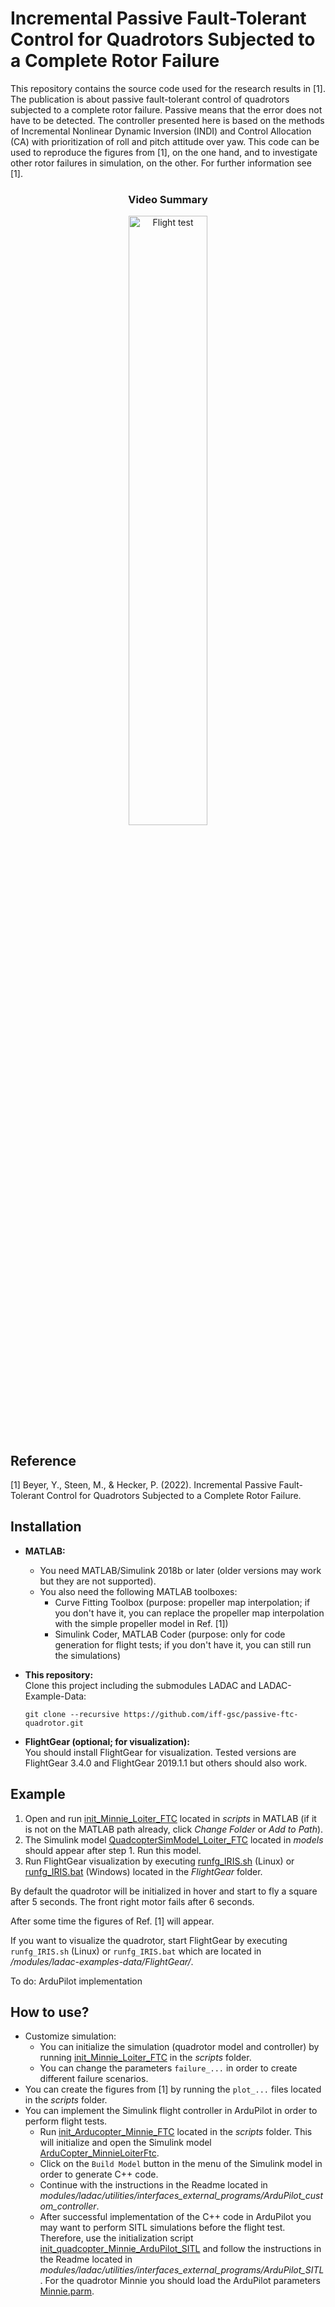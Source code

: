# Incremental Passive Fault-Tolerant Control for Quadrotors Subjected to a Complete Rotor Failure

This repository contains the source code used for the research results in [1].
The publication is about passive fault-tolerant control of quadrotors subjected to a complete rotor failure. 
Passive means that the error does not have to be detected.
The controller presented here is based on the methods of Incremental Nonlinear Dynamic Inversion (INDI) and Control Allocation (CA) with prioritization of roll and pitch attitude over yaw.
This code can be used to reproduce the figures from [1], on the one hand, and to investigate other rotor failures in simulation, on the other.
For further information see [1].

<div align="center">
<h3>Video Summary</h3>
  <a href="https://youtu.be/GhvD7yhIK9s">
    <img 
      src="https://img.youtube.com/vi/GhvD7yhIK9s/0.jpg" 
      alt="Flight test" 
      style="width:50%;">
  </a>
</div>


## Reference

[1] Beyer, Y., Steen, M., & Hecker, P. (2022). Incremental Passive Fault-Tolerant Control for Quadrotors Subjected to a Complete Rotor Failure.


## Installation

- **MATLAB:**  
  - You need MATLAB/Simulink 2018b or later (older versions may work but they are not supported).
  - You also need the following MATLAB toolboxes:
    - Curve Fitting Toolbox (purpose: propeller map interpolation; if you don't have it, you can replace the propeller map interpolation with the simple propeller model in Ref. [1])  
    - Simulink Coder, MATLAB Coder (purpose: only for code generation for flight tests; if you don't have it, you can still run the simulations)

- **This repository:**  
  Clone this project including the submodules LADAC and LADAC-Example-Data:
  ```
  git clone --recursive https://github.com/iff-gsc/passive-ftc-quadrotor.git
  ```

- **FlightGear (optional; for visualization):**  
  You should install FlightGear for visualization.
  Tested versions are FlightGear 3.4.0 and FlightGear 2019.1.1 but others should also work.


## Example

1. Open and run [init_Minnie_Loiter_FTC](scripts/init_Minnie_Loiter_FTC.m) located in _scripts_ in MATLAB (if it is not on the MATLAB path already, click _Change Folder_ or _Add to Path_).  
2. The Simulink model [QuadcopterSimModel_Loiter_FTC](models/QuadcopterSimModel_Loiter_FTC.slx) located in _models_ should appear after step 1. Run this model.
3. Run FlightGear visualization by executing [runfg_IRIS.sh](FlightGear/runfg_IRIS.sh) (Linux) or [runfg_IRIS.bat](FlightGear/runfg_IRIS.bat) (Windows) located in the _FlightGear_ folder.

By default the quadrotor will be initialized in hover and start to fly a square after 5 seconds.
The front right motor fails after 6 seconds.

After some time the figures of Ref. [1] will appear.

If you want to visualize the quadrotor, start FlightGear by executing `runfg_IRIS.sh` (Linux) or `runfg_IRIS.bat` which are located in _<passive-ftc-quadrotor>/modules/ladac-examples-data/FlightGear/_.

To do: ArduPilot implementation

## How to use?

- Customize simulation:  
  - You can initialize the simulation (quadrotor model and controller) by running [init_Minnie_Loiter_FTC](scripts/init_Minnie_Loiter_FTC.m) in the _scripts_ folder.
  - You can change the parameters `failure_...` in order to create different failure scenarios.
- You can create the figures from [1] by running the `plot_...` files located in the _scripts_ folder.
- You can implement the Simulink flight controller in ArduPilot in order to perform flight tests.
  - Run [init_Arducopter_Minnie_FTC](scripts/init_Arducopter_Minnie_FTC.m) located in the _scripts_ folder.
  This will initialize and open the Simulink model [ArduCopter_MinnieLoiterFtc](models/ArduCopter_MinnieLoiterFtc.slx).
  - Click on the `Build Model` button in the menu of the Simulink model in order to generate C++ code.
  - Continue with the instructions in the Readme located in _modules/ladac/utilities/interfaces_external_programs/ArduPilot_custom_controller_.  
  - After successful implementation of the C++ code in ArduPilot you may want to perform SITL simulations before the flight test.
  Therefore, use the initialization script [init_quadcopter_Minnie_ArduPilot_SITL](scripts/init_quadcopter_Minnie_ArduPilot_SITL.m) and follow the instructions in the Readme located in _modules/ladac/utilities/interfaces_external_programs/ArduPilot_SITL_.
  For the quadrotor Minnie you should load the ArduPilot parameters [Minnie.parm](data/Minnie.parm).
